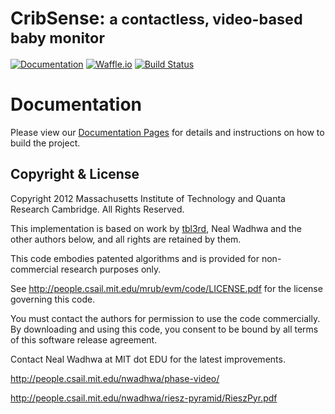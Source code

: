 # CribSense: <small>a contactless, video-based baby monitor</small>
[![Documentation](https://img.shields.io/badge/docs-mkdocs-blue.svg)](https://lukehsiao.github.io/CribSense/)
[![Waffle.io](https://img.shields.io/badge/View%20issues%20on-waffle.io-brightgreen.svg)](https://waffle.io/lukehsiao/CribSense/join)
[![Build Status](https://travis-ci.com/lukehsiao/CribSense.svg?token=T3shSHjcJk8kMbzHEY7Z&branch=master)](https://travis-ci.com/lukehsiao/CribSense)

# Documentation
Please view our [Documentation Pages](https://lukehsiao.github.io/CribSense) for details and instructions on how to build the project.

## Copyright & License

Copyright 2012 Massachusetts Institute of Technology
and Quanta Research Cambridge.  All Rights Reserved.

This implementation is based on work by [tbl3rd](https://github.com/tbl3rd/Pyramids), Neal Wadhwa and the
other authors below, and all rights are retained by them.

This code embodies patented algorithms and is provided
for non-commercial research purposes only.

See http://people.csail.mit.edu/mrub/evm/code/LICENSE.pdf
for the license governing this code.

You must contact the authors for permission to use the code
commercially.  By downloading and using this code, you consent
to be bound by all terms of this software release agreement.

Contact Neal Wadhwa at MIT dot EDU for the latest improvements.

http://people.csail.mit.edu/nwadhwa/phase-video/

http://people.csail.mit.edu/nwadhwa/riesz-pyramid/RieszPyr.pdf
